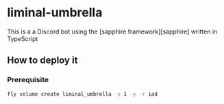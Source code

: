# liminal-umbrella 

This is a a Discord bot using the [sapphire framework][sapphire] written in TypeScript

## How to deploy it 

### Prerequisite

```sh
fly volume create liminal_umbrella -s 1 -y -r iad
```

